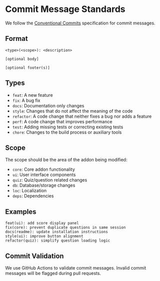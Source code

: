 # Commit Message Standards

We follow the [Conventional Commits](https://www.conventionalcommits.org/) specification for commit messages.

## Format

```text
<type>(<scope>): <description>

[optional body]

[optional footer(s)]
```

## Types

- `feat`: A new feature
- `fix`: A bug fix
- `docs`: Documentation only changes
- `style`: Changes that do not affect the meaning of the code
- `refactor`: A code change that neither fixes a bug nor adds a feature
- `perf`: A code change that improves performance
- `test`: Adding missing tests or correcting existing tests
- `chore`: Changes to the build process or auxiliary tools

## Scope

The scope should be the area of the addon being modified:

- `core`: Core addon functionality
- `ui`: User interface components
- `quiz`: Quiz/question related changes
- `db`: Database/storage changes
- `loc`: Localization
- `deps`: Dependencies

## Examples

```text
feat(ui): add score display panel
fix(core): prevent duplicate questions in same session
docs(readme): update installation instructions
style(ui): improve button alignment
refactor(quiz): simplify question loading logic
```

## Commit Validation

We use GitHub Actions to validate commit messages. Invalid commit messages will be flagged during pull requests.
